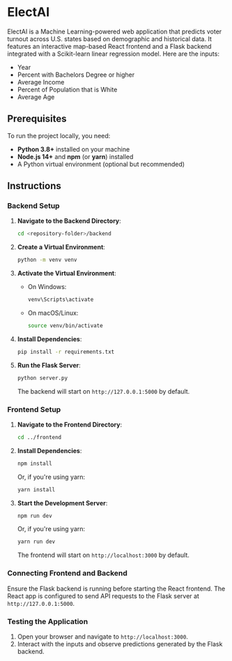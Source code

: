 # ElectAI

ElectAI is a Machine Learning-powered web application that predicts voter turnout across U.S. states based on demographic and historical data. It features an interactive map-based React frontend and a Flask backend integrated with a Scikit-learn linear regression model. Here are the inputs:
- Year
- Percent with Bachelors Degree or higher
- Average Income
- Percent of Population that is White
- Average Age

## Prerequisites

To run the project locally, you need:

- **Python 3.8+** installed on your machine
- **Node.js 14+** and **npm** (or **yarn**) installed
- A Python virtual environment (optional but recommended)

## Instructions

### Backend Setup

1. **Navigate to the Backend Directory**:
   ```bash
   cd <repository-folder>/backend
   ```

2. **Create a Virtual Environment**:
   ```bash
   python -m venv venv
   ```

3. **Activate the Virtual Environment**:
   - On Windows:
     ```bash
     venv\Scripts\activate
     ```
   - On macOS/Linux:
     ```bash
     source venv/bin/activate
     ```

4. **Install Dependencies**:
   ```bash
   pip install -r requirements.txt
   ```

5. **Run the Flask Server**:
   ```bash
   python server.py
   ```
   The backend will start on `http://127.0.0.1:5000` by default.

### Frontend Setup

1. **Navigate to the Frontend Directory**:
   ```bash
   cd ../frontend
   ```

2. **Install Dependencies**:
   ```bash
   npm install
   ```
   Or, if you're using yarn:
   ```bash
   yarn install
   ```

3. **Start the Development Server**:
   ```bash
   npm run dev
   ```
   Or, if you're using yarn:
   ```bash
   yarn run dev
   ```
   The frontend will start on `http://localhost:3000` by default.

### Connecting Frontend and Backend

Ensure the Flask backend is running before starting the React frontend. The React app is configured to send API requests to the Flask server at `http://127.0.0.1:5000`.

### Testing the Application

1. Open your browser and navigate to `http://localhost:3000`.
2. Interact with the inputs and observe predictions generated by the Flask backend.
